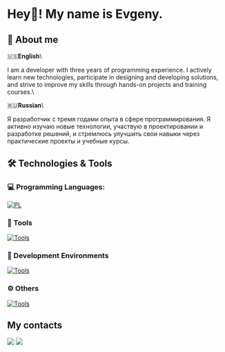 # Hey👋! My name is Evgeny.

## 👤 About me

🇺🇸**English**\

I am a developer with three years of programming experience. I actively learn new technologies, participate in designing and developing solutions, and strive to improve my skills through hands-on projects and training courses.\

🇷🇺**Russian**\

Я разработчик с тремя годами опыта в сфере программирования. Я активно изучаю новые технологии, участвую в проектировании и разработке решений, и стремлюсь улучшить свои навыки через практические проекты и учебные курсы.

## 🛠️ Technologies & Tools

### 💻 Programming Languages:

[![PL](https://skillicons.dev/icons?i=cs,swift,kotlin,python,java)](https://skillicons.dev)

  

### 🔧 Tools

[![Tools](https://skillicons.dev/icons?i=figma,ps,mysql,supabase,docker,git,anaconda)](https://skillicons.dev)

### 📒 Development Environments

[![Tools](https://skillicons.dev/icons?i=idea,androidstudio,vscode,visualstudio,pycharm)](https://skillicons.dev)

### ⚙️ Others

[![Tools](https://skillicons.dev/icons?i=obsidian,notion,qt)](https://skillicons.dev)

## My contacts
[![](https://img.shields.io/badge/telegram-f1f1f1?style=for-the-badge&logo=telegram&logoColor=3776AB)](https://t.me/ppppridurok)
[![](https://img.shields.io/badge/gmail-f1f1f1?style=for-the-badge&logo=gmail&logoColor=EA4335)](mailto:e.mikhaylov2006@gmail.com)

